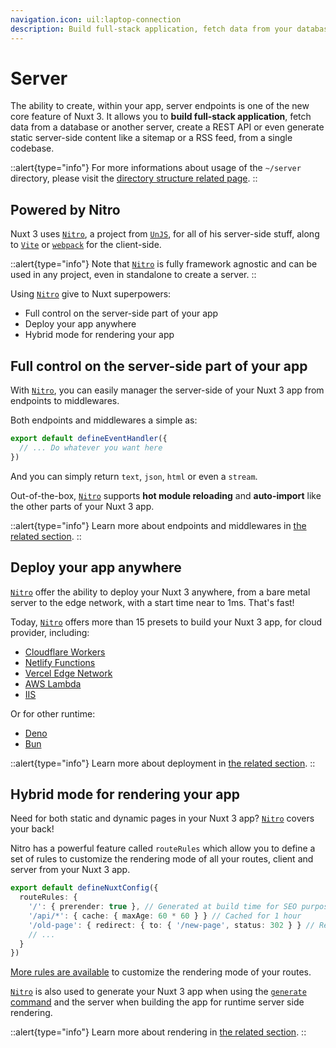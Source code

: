 ```yaml
---
navigation.icon: uil:laptop-connection
description: Build full-stack application, fetch data from your database, create a REST API or even generate static server-side content like a sitemap or a RSS feed, from a single codebase.
---
```


# Server

The ability to create, within your app, server endpoints is one of the new core feature of Nuxt 3. It allows you to **build full-stack application**, fetch data from a database or another server, create a REST API or even generate static server-side content like a sitemap or a RSS feed, from a single codebase.

::alert{type="info"}
For more informations about usage of the `~/server` directory, please visit the [directory structure related page](/docs/guide/directory-structure/server).
::

## Powered by Nitro

Nuxt 3 uses [`Nitro`](https://github.com/unjs/nitro), a project from [`UnJS`](https://unjs.io), for all of his server-side stuff, along to [`Vite`](https://vitejs.dev) or [`webpack`](https://webpack.js.org) for the client-side.

::alert{type="info"}
Note that [`Nitro`](https://github.com/unjs/nitro) is fully framework agnostic and can be used in any project, even in standalone to create a server.
::

Using [`Nitro`](https://github.com/unjs/nitro) give to Nuxt superpowers:

- Full control on the server-side part of your app
- Deploy your app anywhere
- Hybrid mode for rendering your app

## Full control on the server-side part of your app

With [`Nitro`](https://github.com/unjs/nitro), you can easily manager the server-side of your Nuxt 3 app from endpoints to middlewares.

Both endpoints and middlewares a simple as:

```ts [~/server/{routes,middleware}/index.ts]
export default defineEventHandler({
  // ... Do whatever you want here
})
```

And you can simply return `text`, `json`, `html` or even a `stream`.

Out-of-the-box, [`Nitro`](https://github.com/unjs/nitro) supports **hot module reloading** and **auto-import** like the other parts of your Nuxt 3 app.

::alert{type="info"}
Learn more about endpoints and middlewares in [the related section](/docs/guide/directory-structure/server).
::

## Deploy your app anywhere

[`Nitro`](https://github.com/unjs/nitro) offer the ability to deploy your Nuxt 3 anywhere, from a bare metal server to the edge network, with a start time near to 1ms. That's fast!

Today, [`Nitro`](https://github.com/unjs/nitro) offers more than 15 presets to build your Nuxt 3 app, for cloud provider, including:

- [Cloudflare Workers](https://workers.cloudflare.com/)
- [Netlify Functions](https://www.netlify.com/products/functions/)
- [Vercel Edge Network](https://vercel.com/docs/edge-network/introduction)
- [AWS Lambda](https://aws.amazon.com/lambda/)
- [IIS](https://www.iis.net/)

Or for other runtime:

- [Deno](https://deno.land/)
- [Bun](https://bun.sh/)

::alert{type="info"}
Learn more about deployment in [the related section](https://nuxt.com/docs/getting-started/deployment).
::

## Hybrid mode for rendering your app

Need for both static and dynamic pages in your Nuxt 3 app? [`Nitro`](https://github.com) covers your back!

Nitro has a powerful feature called `routeRules` which allow you to define a set of rules to customize the rendering mode of all your routes, client and server from your Nuxt 3 app.

```ts [~/nuxt.config.ts]
export default defineNuxtConfig({
  routeRules: {
    '/': { prerender: true }, // Generated at build time for SEO purpose
    '/api/*': { cache: { maxAge: 60 * 60 } } // Cached for 1 hour
    '/old-page': { redirect: { to: { '/new-page', status: 302 } } // Redirection to avoid 404
    // ...
  }
})
```

[More rules are available](https://nuxt.com/docs/guide/concepts/rendering#hybrid-rendering) to customize the rendering mode of your routes.

[`Nitro`](https://github.com/unjs/nitro) is also used to generate your Nuxt 3 app when using the [`generate` command](https://nuxt.com/docs/api/commands/generate) and the server when building the app for runtime server side rendering.

::alert{type="info"}
Learn more about rendering in [the related section](https://nuxt.com/docs/guide/concepts/rendering).
::
